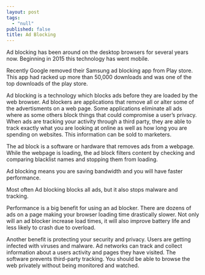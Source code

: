 ```yaml
---
layout: post
tags: 
  - "null"
published: false
title: Ad Blocking
---
```


Ad blocking has been around on the desktop browsers for several years now.  Beginning in 2015 this technology has went mobile.

Recently Google removed their Samsung ad blocking app from Play store.  This app had racked up more than 50,000 downloads and was one of the top downloads of the play store.

Ad blocking is a technology which blocks ads before they are loaded by the web browser.  Ad blockers are applications that remove all or alter some of the advertisments on a web page.  Some applications eliminate all ads where as some others block things that could compromise a user’s privacy.  When ads are tracking your activity through a third party, they are able to track exactly what you are looking at online as well as how long you are spending on websites.  This information can be sold to marketers. 

The ad block is a software or hardware that removes ads from a webpage.  While the webpage is loading, the ad block filters content by checking  and comparing blacklist names and stopping them from loading.

Ad blocking means you are saving bandwidth and you will have faster performance.

Most often Ad blocking blocks all ads, but it also stops malware and tracking.

Performance is a big benefit for using an ad blocker.  There are dozens of ads on a page making your browser loading time drastically slower.  Not only will an ad blocker increase load times, it will also improve battery life and less likely to crash due to overload.

Another benefit is protecting your security and privacy.  Users are getting infected with viruses and malware.  Ad networks can track and collect information about a users activity and pages they have visited.  The software prevents third-party tracking.  You should be able to browse the web privately without being monitored and watched.
